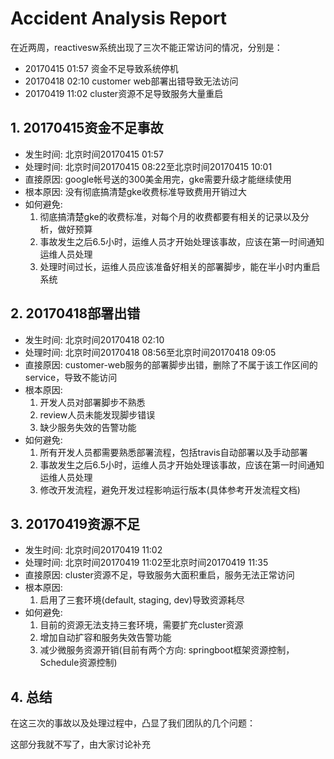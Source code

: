 # Accident Analysis Report

在近两周，reactivesw系统出现了三次不能正常访问的情况，分别是：

* 20170415 01:57 资金不足导致系统停机
* 20170418 02:10 customer web部署出错导致无法访问
* 20170419 11:02 cluster资源不足导致服务大量重启

## 1. 20170415资金不足事故

* 发生时间: 北京时间20170415 01:57
* 处理时间: 北京时间20170415 08:22至北京时间20170415 10:01
* 直接原因: google帐号送的300美金用完，gke需要升级才能继续使用
* 根本原因: 没有彻底搞清楚gke收费标准导致费用开销过大
* 如何避免:
  1. 彻底搞清楚gke的收费标准，对每个月的收费都要有相关的记录以及分析，做好预算
  2. 事故发生之后6.5小时，运维人员才开始处理该事故，应该在第一时间通知运维人员处理
  3. 处理时间过长，运维人员应该准备好相关的部署脚步，能在半小时内重启系统

## 2. 20170418部署出错

* 发生时间: 北京时间20170418 02:10
* 处理时间: 北京时间20170418 08:56至北京时间20170418 09:05
* 直接原因: customer-web服务的部署脚步出错，删除了不属于该工作区间的service，导致不能访问
* 根本原因:
  1. 开发人员对部署脚步不熟悉
  2. review人员未能发现脚步错误
  3. 缺少服务失效的告警功能
* 如何避免:
  1. 所有开发人员都需要熟悉部署流程，包括travis自动部署以及手动部署
  2. 事故发生之后6.5小时，运维人员才开始处理该事故，应该在第一时间通知运维人员处理
  3. 修改开发流程，避免开发过程影响运行版本(具体参考开发流程文档)

## 3. 20170419资源不足

* 发生时间: 北京时间20170419 11:02
* 处理时间: 北京时间20170419 11:02至北京时间20170419 11:35
* 直接原因: cluster资源不足，导致服务大面积重启，服务无法正常访问
* 根本原因:
  1. 启用了三套环境(default, staging, dev)导致资源耗尽
* 如何避免:
  1. 目前的资源无法支持三套环境，需要扩充cluster资源
  2. 增加自动扩容和服务失效告警功能
  3. 减少微服务资源开销(目前有两个方向: springboot框架资源控制，Schedule资源控制)

## 4. 总结

在这三次的事故以及处理过程中，凸显了我们团队的几个问题：

这部分我就不写了，由大家讨论补充